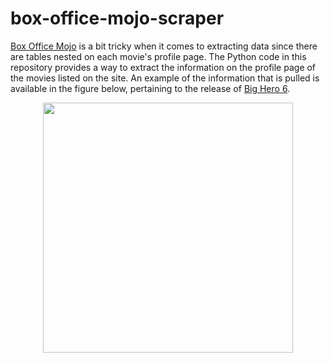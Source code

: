 # box-office-mojo-scraper
[Box Office Mojo](www.boxofficemojo.com) is a bit tricky when it comes to extracting data since there are tables nested on each movie's profile page. The Python code in this repository provides a way to extract the information on the profile page of the movies listed on the site. An example of the information that is pulled is available in the figure below, pertaining to the release of [Big Hero 6](http://www.boxofficemojo.com/movies/?id=disney2014.htm).

<p align="center">
<img src="https://cloud.githubusercontent.com/assets/16767381/12499596/f3b84696-c079-11e5-9501-c3bed4f26519.png" width="400">
</p>

